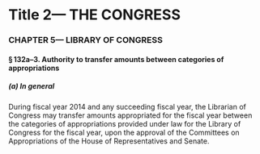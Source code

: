 
# Title 2— THE CONGRESS
### CHAPTER 5— LIBRARY OF CONGRESS
#### § 132a–3. Authority to transfer amounts between categories of appropriations
##### (a) In general

During fiscal year 2014 and any succeeding fiscal year, the Librarian of Congress may transfer amounts appropriated for the fiscal year between the categories of appropriations provided under law for the Library of Congress for the fiscal year, upon the approval of the Committees on Appropriations of the House of Representatives and Senate.
